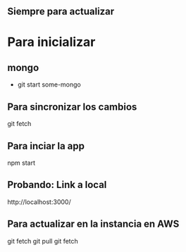 ## Siempre para actualizar

# Para inicializar

## mongo

- git start some-mongo

## Para sincronizar los cambios

git fetch

## Para inciar la app

npm start

## Probando: Link a local

http://localhost:3000/

## Para actualizar en la instancia en AWS

git fetch
git pull
git fetch
